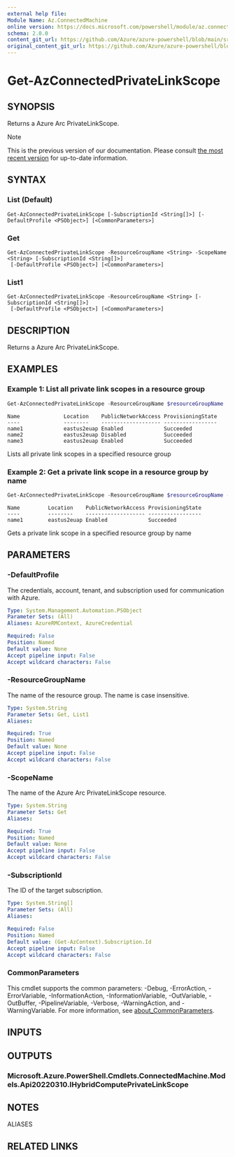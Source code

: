 ```yaml
---
external help file: 
Module Name: Az.ConnectedMachine
online version: https://docs.microsoft.com/powershell/module/az.connectedmachine/get-azconnectedprivatelinkscope
schema: 2.0.0
content_git_url: https://github.com/Azure/azure-powershell/blob/main/src/ConnectedMachine/help/Get-AzConnectedPrivateLinkScope.md
original_content_git_url: https://github.com/Azure/azure-powershell/blob/main/src/ConnectedMachine/help/Get-AzConnectedPrivateLinkScope.md
---
```


# Get-AzConnectedPrivateLinkScope

## SYNOPSIS
Returns a Azure Arc PrivateLinkScope.

> [!NOTE]
>This is the previous version of our documentation. Please consult [the most recent version](/powershell/module/az.connectedmachine/get-azconnectedprivatelinkscope) for up-to-date information.

## SYNTAX

### List (Default)
```
Get-AzConnectedPrivateLinkScope [-SubscriptionId <String[]>] [-DefaultProfile <PSObject>] [<CommonParameters>]
```

### Get
```
Get-AzConnectedPrivateLinkScope -ResourceGroupName <String> -ScopeName <String> [-SubscriptionId <String[]>]
 [-DefaultProfile <PSObject>] [<CommonParameters>]
```

### List1
```
Get-AzConnectedPrivateLinkScope -ResourceGroupName <String> [-SubscriptionId <String[]>]
 [-DefaultProfile <PSObject>] [<CommonParameters>]
```

## DESCRIPTION
Returns a Azure Arc PrivateLinkScope.

## EXAMPLES

### Example 1: List all private link scopes in a resource group
```powershell
Get-AzConnectedPrivateLinkScope -ResourceGroupName $resourceGroupName
```

```output
Name              Location    PublicNetworkAccess ProvisioningState
----              --------    ------------------- ----------------- 
name1             eastus2euap Enabled             Succeeded
name2             eastus2euap Disabled            Succeeded
name3             eastus2euap Enabled             Succeeded
```

Lists all private link scopes in a specified resource group

### Example 2: Get a private link scope in a resource group by name
```powershell
Get-AzConnectedPrivateLinkScope -ResourceGroupName $resourceGroupName -ScopeName $scopeName
```

```output
Name         Location    PublicNetworkAccess ProvisioningState
----         --------    ------------------- -----------------
name1        eastus2euap Enabled             Succeeded
```

Gets a private link scope in a specified resource group by name

## PARAMETERS

### -DefaultProfile
The credentials, account, tenant, and subscription used for communication with Azure.

```yaml
Type: System.Management.Automation.PSObject
Parameter Sets: (All)
Aliases: AzureRMContext, AzureCredential

Required: False
Position: Named
Default value: None
Accept pipeline input: False
Accept wildcard characters: False
```

### -ResourceGroupName
The name of the resource group.
The name is case insensitive.

```yaml
Type: System.String
Parameter Sets: Get, List1
Aliases:

Required: True
Position: Named
Default value: None
Accept pipeline input: False
Accept wildcard characters: False
```

### -ScopeName
The name of the Azure Arc PrivateLinkScope resource.

```yaml
Type: System.String
Parameter Sets: Get
Aliases:

Required: True
Position: Named
Default value: None
Accept pipeline input: False
Accept wildcard characters: False
```

### -SubscriptionId
The ID of the target subscription.

```yaml
Type: System.String[]
Parameter Sets: (All)
Aliases:

Required: False
Position: Named
Default value: (Get-AzContext).Subscription.Id
Accept pipeline input: False
Accept wildcard characters: False
```

### CommonParameters
This cmdlet supports the common parameters: -Debug, -ErrorAction, -ErrorVariable, -InformationAction, -InformationVariable, -OutVariable, -OutBuffer, -PipelineVariable, -Verbose, -WarningAction, and -WarningVariable. For more information, see [about_CommonParameters](http://go.microsoft.com/fwlink/?LinkID=113216).

## INPUTS

## OUTPUTS

### Microsoft.Azure.PowerShell.Cmdlets.ConnectedMachine.Models.Api20220310.IHybridComputePrivateLinkScope

## NOTES

ALIASES

## RELATED LINKS


